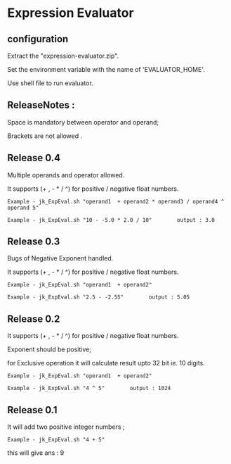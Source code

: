 Expression Evaluator
==========


configuration 
-------------
Extract the "expression-evaluator.zip".

Set the environment variable with the name of 'EVALUATOR_HOME'.

Use shell file to run evaluator.

ReleaseNotes :
--------------
Space is mandatory between operator and operand;

Brackets are not allowed .


Release 0.4
--------------
Multiple operands and operator allowed.

It supports (+ , - * / ^) for positive / negative float numbers.

`Example - jk_ExpEval.sh "operand1  + operand2 * operand3 / operand4 ^ operand 5" `

`Example - jk_ExpEval.sh "10 - -5.0 * 2.0 / 10"        output : 3.0`

Release 0.3
--------------
Bugs of Negative Exponent handled.

It supports (+ , - * / ^) for positive / negative float numbers.

`Example - jk_ExpEval.sh "operand1  + operand2" `

`Example - jk_ExpEval.sh "2.5 - -2.55"        output : 5.05`


Release 0.2
--------------

It supports (+ , - * / ^) for positive / negative float numbers.

Exponent should be positive;

for Exclusive operation it will calculate result upto 32 bit ie. 10 digits.

`Example - jk_ExpEval.sh "operand1  + operand2"`

`Example - jk_ExpEval.sh "4 ^ 5"        output : 1024`


Release 0.1
--------------

It will add two positive integer numbers ;

`Example - jk_ExpEval.sh "4 + 5" `

this will give ans : 9

